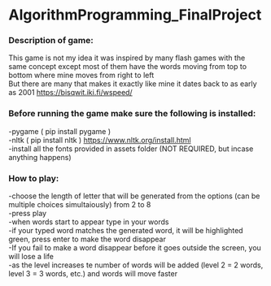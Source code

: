 # AlgorithmProgramming_FinalProject
### Description of game:<br>
This game is not my idea it was inspired by many flash games with the same concept except most of them have the words moving from top to bottom where mine moves from right to left<br>
But there are many that makes it exactly like mine it dates back to as early as 2001 https://bisqwit.iki.fi/wspeed/

### Before running the game make sure the following is installed:<br>
  -pygame ( pip install pygame ) <br>
  -nltk ( pip install nltk ) https://www.nltk.org/install.html<br>
  -install all the fonts provided in assets folder (NOT REQUIRED, but incase anything happens)<br>

### How to play:<br>
  -choose the length of letter that will be generated from the options (can be multiple choices simultaiously) from 2 to 8 <br>
  -press play<br>
  -when words start to appear type in your words<br>
  -if your typed word matches the generated word, it will be highlighted green, press enter to make the word disappear <br>
  -If you fail to make a word disappear before it goes outside the screen, you will lose a life <br>
  -as the level increases te number of words will be added (level 2 = 2 words, level 3 = 3 words, etc.) and words will move faster<br>
